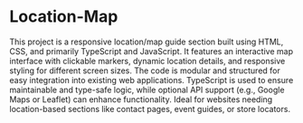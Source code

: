 # Location-Map
This project is a responsive location/map guide section built using HTML, CSS, and primarily TypeScript and JavaScript. It features an interactive map interface with clickable markers, dynamic location details, and responsive styling for different screen sizes. The code is modular and structured for easy integration into existing web applications. TypeScript is used to ensure maintainable and type-safe logic, while optional API support (e.g., Google Maps or Leaflet) can enhance functionality. Ideal for websites needing location-based sections like contact pages, event guides, or store locators.
